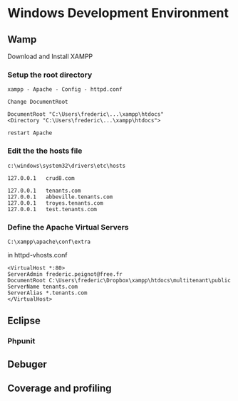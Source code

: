 # Windows Development Environment

## Wamp

Download and Install XAMPP

### Setup the root directory

	xampp - Apache - Config - httpd.conf
	
	Change DocumentRoot
	
	DocumentRoot "C:\Users\frederic\...\xampp\htdocs"
	<Directory "C:\Users\frederic\...\xampp\htdocs">
	
	restart Apache

### Edit the the hosts file

	c:\windows\system32\drivers\etc\hosts
	
	127.0.0.1	crud8.com

	127.0.0.1	tenants.com
	127.0.0.1	abbeville.tenants.com
	127.0.0.1	troyes.tenants.com
	127.0.0.1	test.tenants.com

### Define the Apache Virtual Servers

	C:\xampp\apache\conf\extra
	
in httpd-vhosts.conf

	<VirtualHost *:80>
	ServerAdmin frederic.peignot@free.fr
	DocumentRoot C:\Users\frederic\Dropbox\xampp\htdocs\multitenant\public
	ServerName tenants.com
	ServerAlias *.tenants.com
	</VirtualHost>

	
	

## Eclipse


### Phpunit

## Debuger

## Coverage and profiling